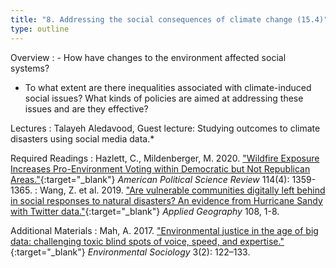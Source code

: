 ```yaml
---
title: "8. Addressing the social consequences of climate change (15.4)"
type: outline
---
```


Overview
: - How have changes to the environment affected social systems? 
  - To what extent are there inequalities associated with climate-induced social issues? What kinds of policies are aimed at addressing these issues and are they effective?

Lectures
: Talayeh Aledavood, Guest lecture: Studying outcomes to climate disasters using social media data.*

Required Readings
: Hazlett, C., Mildenberger, M. 2020. ["Wildfire Exposure Increases Pro-Environment Voting within Democratic but Not Republican Areas."](https://doi.org/10.1017/S0003055420000441){:target="_blank"} _American Political Science Review_ 114(4): 1359-1365.
: Wang, Z. et al. 2019. ["Are vulnerable communities digitally left behind in social responses to natural disasters? An evidence from Hurricane Sandy with Twitter data."](https://doi.org/10.1016/j.apgeog.2019.05.001){:target="_blank"} _Applied Geography_ 108, 1-8.

Additional Materials
: Mah, A. 2017. ["Environmental justice in the age of big data: challenging toxic blind spots of voice, speed, and expertise."](https://doi.org/10.1080/23251042.2016.1220849){:target="_blank"} _Environmental Sociology_ 3(2): 122–133.
